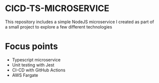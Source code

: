 # CICD-TS-MICROSERVICE
This repository includes a simple NodeJS microservice I created
as part of a small project to explore a few different technologies

# Focus points
- Typescript microservice 
- Unit testing with Jest
- CI-CD with GitHub Actions
- AWS Fargate